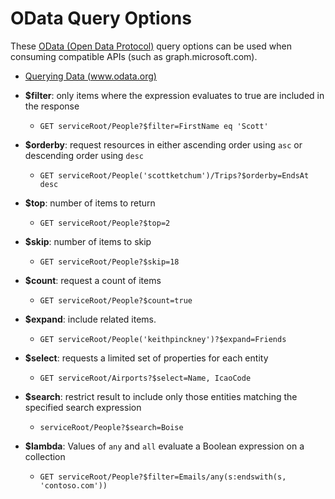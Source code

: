 # OData Query Options

These [OData (Open Data Protocol)](https://www.odata.org) query options can be used when consuming compatible APIs (such as graph.microsoft.com).

- [Querying Data (www.odata.org)](https://www.odata.org/getting-started/basic-tutorial/#queryData)
 
- **$filter**: only items where the expression evaluates to true are included in the response
    - `GET serviceRoot/People?$filter=FirstName eq 'Scott'`
- **$orderby**: request resources in either ascending order using `asc` or descending order using `desc`
    - `GET serviceRoot/People('scottketchum')/Trips?$orderby=EndsAt desc`
- **$top**: number of items to return
    - `GET serviceRoot/People?$top=2`
- **$skip**: number of items to skip
    - `GET serviceRoot/People?$skip=18`
- **$count**: request a count of items
    - `GET serviceRoot/People?$count=true`
- **$expand**: include related items. 
    - `GET serviceRoot/People('keithpinckney')?$expand=Friends`
- **$select**: requests a limited set of properties for each entity
    - `GET serviceRoot/Airports?$select=Name, IcaoCode`
- **$search**: restrict result to include only those entities matching the specified search expression
    - `serviceRoot/People?$search=Boise`
- **$lambda**: Values of `any` and `all` evaluate a Boolean expression on a collection
    - `GET serviceRoot/People?$filter=Emails/any(s:endswith(s, 'contoso.com'))`
